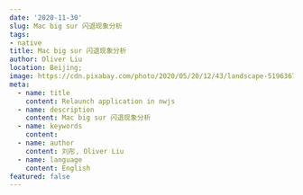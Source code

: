 ```yaml
---
date: '2020-11-30'
slug: Mac big sur 闪退现象分析
tags: 
- native
title: Mac big sur 闪退现象分析
author: Oliver Liu
location: Beijing;
image: https://cdn.pixabay.com/photo/2020/05/20/12/43/landscape-5196367__340.jpg
meta:
  - name: title
    content: Relaunch application in nwjs
  - name: description
    content: Mac big sur 闪退现象分析
  - name: keywords
    content: 
  - name: author
    content: 刘彤, Oliver Liu
  - name: language
    content: English
featured: false
---
```


